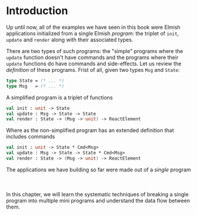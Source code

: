 # Introduction

Up until now, all of the examples we have seen in this book were Elmish applications initialized from a single Elmish *program*: the triplet of `init`, `update` and `render` along with their associated types.

There are two types of such programs: the "simple" programs where the `update` function doesn't have commands and the programs where their `update` functions do have commands and side-effects. Let us review the *definition* of these programs. Frist of all, given two types `Msg` and `State`:
```fsharp
type State = (* ... *)
type Msg   = (* ... *)
```
A simplified program is a triplet of functions
```fsharp
val init : unit -> State
val update : Msg -> State -> State
val render : State -> (Msg -> unit) -> ReactElement
```
Where as the non-simplified program has an extended definition that includes commands
```fsharp
val init : unit -> State * Cmd<Msg>
val update : Msg -> State -> State * Cmd<Msg>
val render : State -> (Msg -> unit) -> ReactElement
```
The applications we have building so far were made out of a *single* program
<div style="width:100%; margin: 50px">
  <div style="margin: 0 auto; width:60%;">
    <resolved-image source="/images/scaling/simple-app.png" />
  </div>
</div>
In this chapter, we will learn the systematic techniques of breaking a single program into multiple mini programs and understand the data flow between them.

<div style="width:100%; margin: 50px">
  <div style="margin: 0 auto; width:80%;">
    <resolved-image source="/images/scaling/multi-program-app.png" />
  </div>
</div>